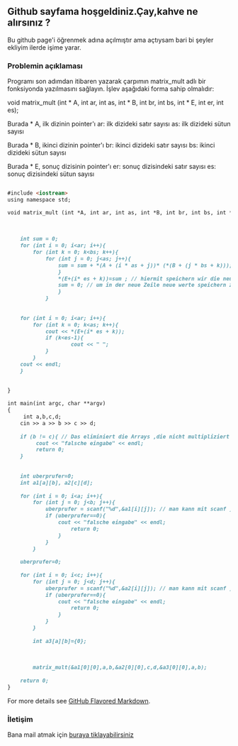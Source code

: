## Github sayfama hoşgeldiniz.Çay,kahve ne alırsınız ? 

Bu github page'i öğrenmek adına açılmıştır ama açtıysam bari bi şeyler ekliyim ilerde işime yarar.

### Problemin açıklaması

Programı son adımdan itibaren yazarak çarpımın matrix_mult adlı bir fonksiyonda yazılmasını sağlayın. İşlev aşağıdaki forma sahip olmalıdır:

void matrix_mult (int * A, int ar, int as, int * B, int br, int bs, int * E, int er, int es);

Burada * A, ilk dizinin pointer'ı
ar: ilk dizideki satır sayısı
as: ilk dizideki sütun sayısı

Burada * B, ikinci dizinin pointer'ı
br: ikinci dizideki satır sayısı
bs: ikinci dizideki sütun sayısı

Burada * E, sonuç dizisinin pointer'ı
er: sonuç dizisindeki satır sayısı
es: sonuç dizisindeki sütun sayısı

```markdown

#include <iostream>
using namespace std;

void matrix_mult (int *A, int ar, int as, int *B, int br, int bs, int *E, int er, int es){
    
         
    
    int sum = 0;
    for (int i = 0; i<ar; i++){
        for (int k = 0; k<bs; k++){
            for (int j = 0; j<as; j++){
                sum = sum + *(A + (i * as + j))* (*(B + (j * bs + k))); // hiermit k?nnen wir werte in den richtigen Array_elemente speichern   
                }
                *(E+(i* es + k))=sum ; // hiermit speichern wir die neu gestandene Array 
                sum = 0; // um in der neue Zeile neue werte speichern zu k?nnen
                }
            }
    
    
    for (int i = 0; i<ar; i++){
        for (int k = 0; k<as; k++){
            cout << *(E+(i* es + k));
            if (k<es-1){
                    cout << " ";
            }
        }
    cout << endl;
    }
    
     
}

int main(int argc, char **argv)
{
     int a,b,c,d;
    cin >> a >> b >> c >> d;
    
    if (b != c){ // Das eliminiert die Arrays ,die nicht multipliziert werden k?nnen 
         cout << "falsche eingabe" << endl; 
         return 0;
    }
    
    
    int uberprufer=0;
    int a1[a][b], a2[c][d];
    
    for (int i = 0; i<a; i++){
        for (int j = 0; j<b; j++){
            uberprufer = scanf("%d",&a1[i][j]); // man kann mit scanf ¸berprufen ,ob die Eingabe g¸ltig ist.
            if (uberprufer==0){
                cout << "falsche eingabe" << endl;
                    return 0;
                }
            }
        }
    
    uberprufer=0;
    
    for (int i = 0; i<c; i++){
        for (int j = 0; j<d; j++){
            uberprufer = scanf("%d",&a2[i][j]); // man kann mit scanf ¸berprufen ,ob die Eingabe g¸ltig ist.
            if (uberprufer==0){
                cout << "falsche eingabe" << endl;
                    return 0;
                }
            }
        }
        
        int a3[a][b]={0};
    
        
        
        matrix_mult(&a1[0][0],a,b,&a2[0][0],c,d,&a3[0][0],a,b);
    
	return 0;
}

```

For more details see [GitHub Flavored Markdown](https://guides.github.com/features/mastering-markdown/).

### İletişim

Bana mail atmak için [buraya tiklayabilirsiniz](mailto:umut@limebudgie.com)
